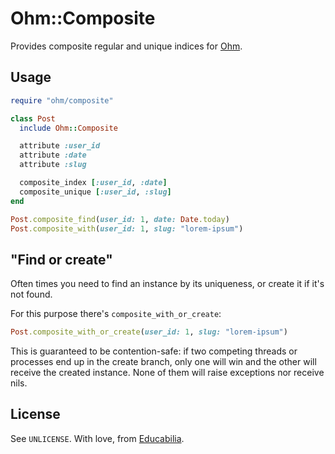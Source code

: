 Ohm::Composite
==============

Provides composite regular and unique indices for [Ohm][1].

Usage
-----

```ruby
require "ohm/composite"

class Post
  include Ohm::Composite

  attribute :user_id
  attribute :date
  attribute :slug

  composite_index [:user_id, :date]
  composite_unique [:user_id, :slug]
end

Post.composite_find(user_id: 1, date: Date.today)
Post.composite_with(user_id: 1, slug: "lorem-ipsum")
```

"Find or create"
----------------

Often times you need to find an instance by its uniqueness, or create
it if it's not found.

For this purpose there's `composite_with_or_create`:

```ruby
Post.composite_with_or_create(user_id: 1, slug: "lorem-ipsum")
```

This is guaranteed to be contention-safe: if two competing threads or
processes end up in the create branch, only one will win and the other
will receive the created instance. None of them will raise exceptions
nor receive nils.

License
-------

See `UNLICENSE`. With love, from [Educabilia](http://educabilia.com).

[1]: https://github.com/soveran/ohm
